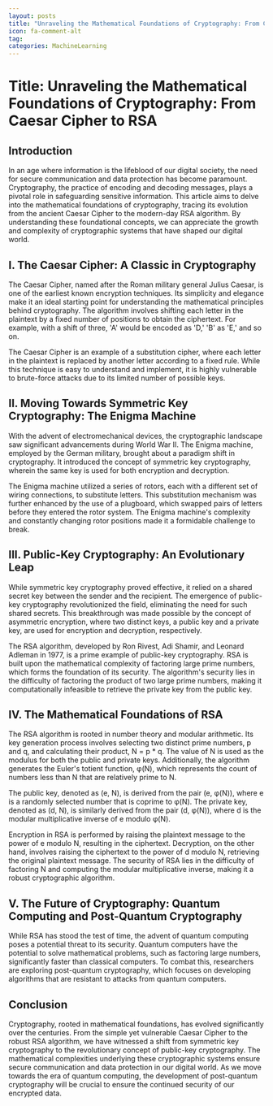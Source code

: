 ```yaml
---
layout: posts
title: "Unraveling the Mathematical Foundations of Cryptography: From Caesar Cipher to RSA"
icon: fa-comment-alt
tag:      
categories: MachineLearning
---
```



# Title: Unraveling the Mathematical Foundations of Cryptography: From Caesar Cipher to RSA

## Introduction

In an age where information is the lifeblood of our digital society, the need for secure communication and data protection has become paramount. Cryptography, the practice of encoding and decoding messages, plays a pivotal role in safeguarding sensitive information. This article aims to delve into the mathematical foundations of cryptography, tracing its evolution from the ancient Caesar Cipher to the modern-day RSA algorithm. By understanding these foundational concepts, we can appreciate the growth and complexity of cryptographic systems that have shaped our digital world.

## I. The Caesar Cipher: A Classic in Cryptography

The Caesar Cipher, named after the Roman military general Julius Caesar, is one of the earliest known encryption techniques. Its simplicity and elegance make it an ideal starting point for understanding the mathematical principles behind cryptography. The algorithm involves shifting each letter in the plaintext by a fixed number of positions to obtain the ciphertext. For example, with a shift of three, 'A' would be encoded as 'D,' 'B' as 'E,' and so on.

The Caesar Cipher is an example of a substitution cipher, where each letter in the plaintext is replaced by another letter according to a fixed rule. While this technique is easy to understand and implement, it is highly vulnerable to brute-force attacks due to its limited number of possible keys.

## II. Moving Towards Symmetric Key Cryptography: The Enigma Machine

With the advent of electromechanical devices, the cryptographic landscape saw significant advancements during World War II. The Enigma machine, employed by the German military, brought about a paradigm shift in cryptography. It introduced the concept of symmetric key cryptography, wherein the same key is used for both encryption and decryption.

The Enigma machine utilized a series of rotors, each with a different set of wiring connections, to substitute letters. This substitution mechanism was further enhanced by the use of a plugboard, which swapped pairs of letters before they entered the rotor system. The Enigma machine's complexity and constantly changing rotor positions made it a formidable challenge to break.

## III. Public-Key Cryptography: An Evolutionary Leap

While symmetric key cryptography proved effective, it relied on a shared secret key between the sender and the recipient. The emergence of public-key cryptography revolutionized the field, eliminating the need for such shared secrets. This breakthrough was made possible by the concept of asymmetric encryption, where two distinct keys, a public key and a private key, are used for encryption and decryption, respectively.

The RSA algorithm, developed by Ron Rivest, Adi Shamir, and Leonard Adleman in 1977, is a prime example of public-key cryptography. RSA is built upon the mathematical complexity of factoring large prime numbers, which forms the foundation of its security. The algorithm's security lies in the difficulty of factoring the product of two large prime numbers, making it computationally infeasible to retrieve the private key from the public key.

## IV. The Mathematical Foundations of RSA

The RSA algorithm is rooted in number theory and modular arithmetic. Its key generation process involves selecting two distinct prime numbers, p and q, and calculating their product, N = p * q. The value of N is used as the modulus for both the public and private keys. Additionally, the algorithm generates the Euler's totient function, φ(N), which represents the count of numbers less than N that are relatively prime to N.

The public key, denoted as (e, N), is derived from the pair (e, φ(N)), where e is a randomly selected number that is coprime to φ(N). The private key, denoted as (d, N), is similarly derived from the pair (d, φ(N)), where d is the modular multiplicative inverse of e modulo φ(N).

Encryption in RSA is performed by raising the plaintext message to the power of e modulo N, resulting in the ciphertext. Decryption, on the other hand, involves raising the ciphertext to the power of d modulo N, retrieving the original plaintext message. The security of RSA lies in the difficulty of factoring N and computing the modular multiplicative inverse, making it a robust cryptographic algorithm.

## V. The Future of Cryptography: Quantum Computing and Post-Quantum Cryptography

While RSA has stood the test of time, the advent of quantum computing poses a potential threat to its security. Quantum computers have the potential to solve mathematical problems, such as factoring large numbers, significantly faster than classical computers. To combat this, researchers are exploring post-quantum cryptography, which focuses on developing algorithms that are resistant to attacks from quantum computers.

## Conclusion

Cryptography, rooted in mathematical foundations, has evolved significantly over the centuries. From the simple yet vulnerable Caesar Cipher to the robust RSA algorithm, we have witnessed a shift from symmetric key cryptography to the revolutionary concept of public-key cryptography. The mathematical complexities underlying these cryptographic systems ensure secure communication and data protection in our digital world. As we move towards the era of quantum computing, the development of post-quantum cryptography will be crucial to ensure the continued security of our encrypted data.
